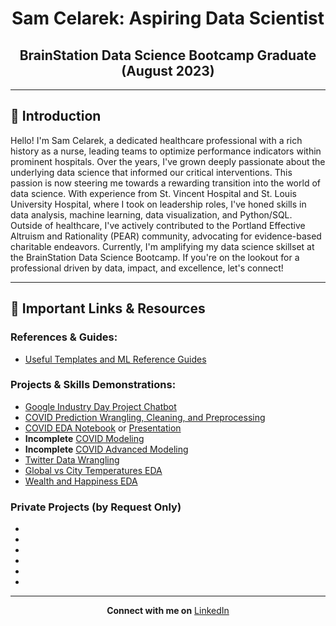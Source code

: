 <div align="center">

# **Sam Celarek: Aspiring Data Scientist**
## **BrainStation Data Science Bootcamp Graduate (August 2023)**

</div>

---

## 🌟 Introduction

Hello! I'm Sam Celarek, a dedicated healthcare professional with a rich history as a nurse, leading teams to optimize performance indicators within prominent hospitals. Over the years, I've grown deeply passionate about the underlying data science that informed our critical interventions. This passion is now steering me towards a rewarding transition into the world of data science. With experience from St. Vincent Hospital and St. Louis University Hospital, where I took on leadership roles, I've honed skills in data analysis, machine learning, data visualization, and Python/SQL. Outside of healthcare, I've actively contributed to the Portland Effective Altruism and Rationality (PEAR) community, advocating for evidence-based charitable endeavors. Currently, I'm amplifying my data science skillset at the BrainStation Data Science Bootcamp. If you're on the lookout for a professional driven by data, impact, and excellence, let's connect!

---


## 🔗 Important Links & Resources

### **References & Guides**:
- [Useful Templates and ML Reference Guides](https://github.com/scelarek/Reference_Notebooks)

### **Projects & Skills Demonstrations**:
- [Google Industry Day Project Chatbot](https://github.com/scelarek/Google-Industry-Day)
- [COVID Prediction Wrangling, Cleaning, and Preprocessing](https://github.com/scelarek/BrainStation_Capstone/blob/05050d52ac2f0164d80a2c3e39528ba1e2127e6c/Capstone/1.%20Covid%20Preprocessing.ipynb)
- [COVID EDA Notebook](https://github.com/scelarek/BrainStation_Capstone/blob/05050d52ac2f0164d80a2c3e39528ba1e2127e6c/Capstone/2.%20Sample%20EDA%20(Basic).ipynb) or [Presentation](https://github.com/scelarek/BrainStation_Capstone/blob/05050d52ac2f0164d80a2c3e39528ba1e2127e6c/Presentations/COVID%20Preprocessing%20and%20EDA.pdf)
- **Incomplete** [COVID Modeling](https://github.com/scelarek/BrainStation_Capstone/blob/05050d52ac2f0164d80a2c3e39528ba1e2127e6c/Capstone/3.%20Covid%20SARIMA%20Modeling.ipynb)
- **Incomplete** [COVID Advanced Modeling](https://github.com/scelarek/BrainStation_Capstone/blob/05050d52ac2f0164d80a2c3e39528ba1e2127e6c/Capstone/4.%20Covid%20Prophet%20and%20RNNs.ipynb)
- [Twitter Data Wrangling](https://github.com/scelarek/Data-Analysis-Projects/blob/a1f50a33c893b5dbeec4ae5739eff319f8f61a1c/Twitter%20Humor%20vs%20Cuteness/Twitter_Wrangle.ipynb)
- [Global vs City Temperatures EDA](https://github.com/scelarek/Data-Analysis-Projects/blob/62ec589bf21700e670850a36ec8b401a67bc80bf/City%20vs%20Global%20Temp/Analying%20Yearly%20Average%20Temperature%20-%20Sam%20Celarek.docx.pdf) 
- [Wealth and Happiness EDA](https://github.com/scelarek/Data-Analysis-Projects/blob/62ec589bf21700e670850a36ec8b401a67bc80bf/GDP%20vs%20GINI/eternal_growth_immortal_inequality.ipynb) 

### Private Projects (by Request Only)
- 
- 
- 
- 
- 
- 
---

<div align="center">

**Connect with me on** [LinkedIn](https://www.linkedin.com/in/sam-celarek/)

</div>
